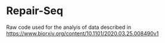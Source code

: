 # Repair-Seq
Raw code used for the analyis of data described in https://www.biorxiv.org/content/10.1101/2020.03.25.008490v1
